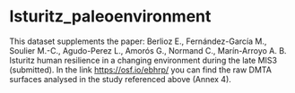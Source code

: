 # Isturitz_paleoenvironment
This dataset supplements the paper: Berlioz E., Fernández-García M., Soulier M.-C., Agudo-Perez L., Amorós G., Normand C., Marín-Arroyo A. B. Isturitz human resilience in a changing environment during the late MIS3 (submitted). In the link https://osf.io/ebhrp/ you can find the raw DMTA surfaces analysed in the study referenced above (Annex 4).
